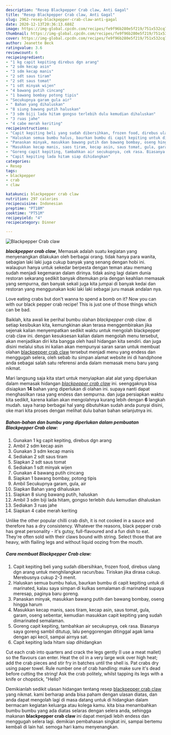 ```yaml
---
description: "Resep Blackpepper Crab claw, Anti Gagal"
title: "Resep Blackpepper Crab claw, Anti Gagal"
slug: 2962-resep-blackpepper-crab-claw-anti-gagal
date: 2020-12-13T20:36:13.688Z
image: https://img-global.cpcdn.com/recipes/fe9f96b280e5f219/751x532cq70/blackpepper-crab-claw-foto-resep-utama.jpg
thumbnail: https://img-global.cpcdn.com/recipes/fe9f96b280e5f219/751x532cq70/blackpepper-crab-claw-foto-resep-utama.jpg
cover: https://img-global.cpcdn.com/recipes/fe9f96b280e5f219/751x532cq70/blackpepper-crab-claw-foto-resep-utama.jpg
author: Jeanette Beck
ratingvalue: 3.6
reviewcount: 6
recipeingredient:
- "1 kg capit kepiting direbus dgn arang"
- "2 sdm kecap asin"
- "3 sdm kecap manis"
- "2 sdt saus tiram"
- "2 sdt saus tomat"
- "1 sdt minyak wijen"
- "4 bawang putih cincang"
- "1 bawang bombay potong tipis"
- "Secukupnya garam gula air"
- " Bahan yang dihaluskan"
- "8 siung bawang putih haluskan"
- "3 sdm biji lada hitam gongso terlebih dulu kemudian dihaluskan"
- "3 ruas jahe"
- "4 cabe merah keriting"
recipeinstructions:
- "Capit kepiting beli yang sudah dibersihkan, frozen food, direbus ulang dgn arang untuk menghilangkan racun/bau. Tiriskan jika dirasa cukup. Merebusnya cukup 2-3 menit."
- "Haluskan semua bumbu halus, baurkan bumbu di capit kepiting untuk di marinated, kalau saya simpan di kulkas semalaman di marinated supaya meresap, paginya baru goreng."
- "Panaskan minyak, masukkan bawang putih dan bawang bombay, oseng hingga harum"
- "Masukkan kecap manis, saos tiram, kecap asin, saus tomat, gula, garam, oseng sebentar, kemudian masukkan capit kepiting yang sudah dimarinated semalaman."
- "Goreng capit kepiting, tambahkan air secukupnya, cek rasa. Biasanya saya goreng sambil ditutup, lalu penggorengan ditinggal agak lama dengan api kecil, sampai airnya sat."
- "Capit kepiting lada hitam siap dihidangkan"
categories:
- Resep
tags:
- blackpepper
- crab
- claw

katakunci: blackpepper crab claw 
nutrition: 297 calories
recipecuisine: Indonesian
preptime: "PT18M"
cooktime: "PT51M"
recipeyield: "4"
recipecategory: Dinner

---
```



![Blackpepper Crab claw](https://img-global.cpcdn.com/recipes/fe9f96b280e5f219/751x532cq70/blackpepper-crab-claw-foto-resep-utama.jpg)

<b><i>blackpepper crab claw</i></b>, Memasak adalah suatu kegiatan yang menyenangkan dilakukan oleh berbagai orang. tidak hanya para wanita, sebagian laki laki juga cukup banyak yang senang dengan hobi ini. walaupun hanya untuk sekedar berpesta dengan teman atau memang sudah menjadi kegemaran dalam dirinya. tidak asing lagi dalam dunia restoran sekarang sedikit banyak ditemukan pria dengan keahlian memasak yang sempurna, dan banyak sekali juga kita jumpai di banyak kedai dan restoran yang menggunakan koki laki laki sebagai juru masak andalan nya.

Love eating crabs but don&#39;t wanna to spend a bomb on it? Now you can with our black pepper crab recipe! This is just one of those things which can be bad.

Baiklah, kita awali ke perihal bumbu olahan <i>blackpepper crab claw</i>. di setiap kesibukan kita, kemungkinan akan terasa menggembirakan jika sejenak kalian menyempatkan sedikit waktu untuk mengolah blackpepper crab claw ini. dengan kesuksesan kalian dalam mengolah menu tersebut, akan menjadikan diri kita bangga oleh hasil hidangan kita sendiri. dan juga disini melalui situs ini kalian akan mempunyai saran saran untuk membuat olahan <u>blackpepper crab claw</u> tersebut menjadi menu yang endess dan menggugah selera, oleh sebab itu simpan alamat website ini di handphone anda sebagai salah satu referensi anda dalam memasak menu baru yang nikmat.


Mari langsung saja kita start untuk menyiapkan alat alat yang diperlukan dalam memasak hidangan <u><i>blackpepper crab claw</i></u> ini. seenggaknya bisa disiapkan <b>14</b> bahan yang diperlukan di olahan ini. supaya nanti dapat menghasilkan rasa yang endess dan sempurna. dan juga persiapkan waktu kita sedikit, karena kalian akan mengolahnya kurang lebih dengan <b>6</b> langkah mudah. saya harap berbagai hal yang dibutuhkan sudah anda punyai disini, oke mari kita proses dengan melihat dulu bahan bahan selanjutnya ini.

<!--inarticleads1-->

##### Bahan-bahan dan bumbu yang diperlukan dalam pembuatan Blackpepper Crab claw:

1. Gunakan 1 kg capit kepiting, direbus dgn arang
1. Ambil 2 sdm kecap asin
1. Gunakan 3 sdm kecap manis
1. Sediakan 2 sdt saus tiram
1. Siapkan 2 sdt saus tomat
1. Sediakan 1 sdt minyak wijen
1. Gunakan 4 bawang putih cincang
1. Siapkan 1 bawang bombay, potong tipis
1. Ambil Secukupnya garam, gula, air
1. Siapkan  Bahan yang dihaluskan
1. Siapkan 8 siung bawang putih, haluskan
1. Ambil 3 sdm biji lada hitam, gongso terlebih dulu kemudian dihaluskan
1. Sediakan 3 ruas jahe
1. Siapkan 4 cabe merah keriting


Unlike the other popular chilli crab dish, it is not cooked in a sauce and therefore has a dry consistency. Whatever the reasons, black pepper crab has great personality - it&#39;s gutsy, full-flavoured and a fun dish to eat. They&#39;re often sold with their claws bound with string. Select those that are heavy, with flailing legs and without liquid oozing from the mouth. 

<!--inarticleads2-->

##### Cara membuat Blackpepper Crab claw:

1. Capit kepiting beli yang sudah dibersihkan, frozen food, direbus ulang dgn arang untuk menghilangkan racun/bau. Tiriskan jika dirasa cukup. Merebusnya cukup 2-3 menit.
1. Haluskan semua bumbu halus, baurkan bumbu di capit kepiting untuk di marinated, kalau saya simpan di kulkas semalaman di marinated supaya meresap, paginya baru goreng.
1. Panaskan minyak, masukkan bawang putih dan bawang bombay, oseng hingga harum
1. Masukkan kecap manis, saos tiram, kecap asin, saus tomat, gula, garam, oseng sebentar, kemudian masukkan capit kepiting yang sudah dimarinated semalaman.
1. Goreng capit kepiting, tambahkan air secukupnya, cek rasa. Biasanya saya goreng sambil ditutup, lalu penggorengan ditinggal agak lama dengan api kecil, sampai airnya sat.
1. Capit kepiting lada hitam siap dihidangkan


Cut each crab into quarters and crack the legs gently (I use a meat mallet) so the flavours can enter. Heat the oil in a very large wok over high heat; add the crab pieces and stir fry in batches until the shell is. Pat crabs dry using paper towel. Rule number one of crab handling: make sure it&#39;s dead before cutting the string! Ask the crab politely, whilst tapping its legs with a knife or chopstick, &#34;Hello? 

Demikianlah sedikit ulasan hidangan tentang resep <u>blackpepper crab claw</u> yang nikmat. kami berharap anda bisa paham dengan ulasan diatas, dan anda dapat mengolah lagi di masa datang untuk di hidangkan dalam bermacam kegiatan keluarga atau kolega kamu. kita bisa menambahkan bumbu bumbu yang ada diatas selaras dengan selera anda, sehingga makanan <b>blackpepper crab claw</b> ini dapat menjadi lebih endess dan menggugah selera lagi. demikian pembahasan singkat ini, sampai bertemu kembali di lain hal. semoga hari kamu menyenangkan.

